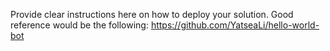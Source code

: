 Provide clear instructions here on how to deploy your solution.
Good reference would be the following:
https://github.com/YatseaLi/hello-world-bot
